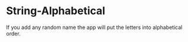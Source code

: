 # String-Alphabetical

If you add any random name the app will put the letters into alphabetical order.